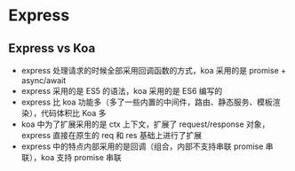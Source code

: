 # Express

## Express vs Koa

- express 处理请求的时候全部采用回调函数的方式，koa 采用的是 promise + async/await
- express 采用的是 ES5 的语法，koa 采用的是 ES6 编写的
- express 比 koa 功能多（多了一些内置的中间件，路由、静态服务、模板渲染），代码体积比 Koa 多
- koa 中为了扩展采用的是 ctx 上下文，扩展了 request/response 对象，express 直接在原生的 req 和 res 基础上进行了扩展
- express 中的特点内部采用的是回调（组合，内部不支持串联 promise 串联），koa 支持 promise 串联
